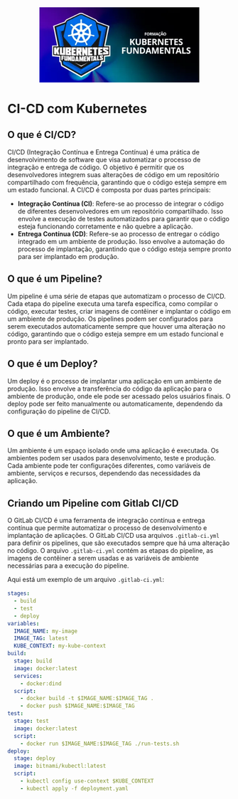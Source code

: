 <div align="center">
  <img src="images/logo.webp" alt="Bootcamp Logo" style="width: 360px" /> 
</div>

# CI-CD com Kubernetes

## O que é CI/CD?
CI/CD (Integração Contínua e Entrega Contínua) é uma prática de desenvolvimento de software que visa automatizar o processo de integração e entrega de código. O objetivo é permitir que os desenvolvedores integrem suas alterações de código em um repositório compartilhado com frequência, garantindo que o código esteja sempre em um estado funcional.
A CI/CD é composta por duas partes principais:
- **Integração Contínua (CI)**: Refere-se ao processo de integrar o código de diferentes desenvolvedores em um repositório compartilhado. Isso envolve a execução de testes automatizados para garantir que o código esteja funcionando corretamente e não quebre a aplicação.
- **Entrega Contínua (CD)**: Refere-se ao processo de entregar o código integrado em um ambiente de produção. Isso envolve a automação do processo de implantação, garantindo que o código esteja sempre pronto para ser implantado em produção.

## O que é um Pipeline?
Um pipeline é uma série de etapas que automatizam o processo de CI/CD. Cada etapa do pipeline executa uma tarefa específica, como compilar o código, executar testes, criar imagens de contêiner e implantar o código em um ambiente de produção. Os pipelines podem ser configurados para serem executados automaticamente sempre que houver uma alteração no código, garantindo que o código esteja sempre em um estado funcional e pronto para ser implantado.

## O que é um Deploy?
Um deploy é o processo de implantar uma aplicação em um ambiente de produção. Isso envolve a transferência do código da aplicação para o ambiente de produção, onde ele pode ser acessado pelos usuários finais. O deploy pode ser feito manualmente ou automaticamente, dependendo da configuração do pipeline de CI/CD.

## O que é um Ambiente?
Um ambiente é um espaço isolado onde uma aplicação é executada. Os ambientes podem ser usados para desenvolvimento, teste e produção. Cada ambiente pode ter configurações diferentes, como variáveis de ambiente, serviços e recursos, dependendo das necessidades da aplicação.

## Criando um Pipeline com Gitlab CI/CD
O GitLab CI/CD é uma ferramenta de integração contínua e entrega contínua que permite automatizar o processo de desenvolvimento e implantação de aplicações. O GitLab CI/CD usa arquivos `.gitlab-ci.yml` para definir os pipelines, que são executados sempre que há uma alteração no código.
O arquivo `.gitlab-ci.yml` contém as etapas do pipeline, as imagens de contêiner a serem usadas e as variáveis de ambiente necessárias para a execução do pipeline. 

Aqui está um exemplo de um arquivo `.gitlab-ci.yml`:
```yaml
stages:
  - build
  - test
  - deploy
variables:
  IMAGE_NAME: my-image
  IMAGE_TAG: latest
  KUBE_CONTEXT: my-kube-context
build:
  stage: build
  image: docker:latest
  services:
    - docker:dind
  script:
    - docker build -t $IMAGE_NAME:$IMAGE_TAG .
    - docker push $IMAGE_NAME:$IMAGE_TAG
test:
  stage: test
  image: docker:latest
  script:
    - docker run $IMAGE_NAME:$IMAGE_TAG ./run-tests.sh
deploy:
  stage: deploy
  image: bitnami/kubectl:latest
  script:
    - kubectl config use-context $KUBE_CONTEXT
    - kubectl apply -f deployment.yaml
``` 